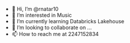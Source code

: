 - 👋 Hi, I’m @rnatar10
- 👀 I’m interested in Music
- 🌱 I’m currently learning Databricks Lakehouse
- 💞️ I’m looking to collaborate on ...
- 📫 How to reach me at 2247152834

<!---
rnatar10/rnatar10 is a ✨ special ✨ repository because its `README.md` (this file) appears on your GitHub profile.
You can click the Preview link to take a look at your changes.
--->

